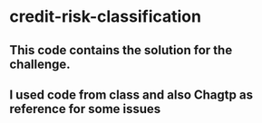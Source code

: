 # credit-risk-classification

## This code contains the solution for the challenge.

## I used code from class and also Chagtp as reference for some issues